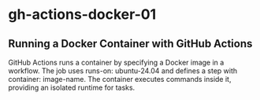 # gh-actions-docker-01

## Running a Docker Container with GitHub Actions

GitHub Actions runs a container by specifying a Docker image in a workflow. The job uses runs-on: ubuntu-24.04 and defines a step with container: image-name. The container executes commands inside it, providing an isolated runtime for tasks.
